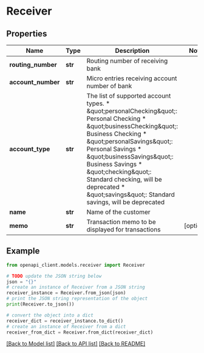 # Receiver


## Properties

Name | Type | Description | Notes
------------ | ------------- | ------------- | -------------
**routing_number** | **str** | Routing number of receiving bank | 
**account_number** | **str** | Micro entries receiving account number of bank | 
**account_type** | **str** | The list of supported account types. * \&quot;personalChecking\&quot;: Personal Checking * \&quot;businessChecking\&quot;: Business Checking * \&quot;personalSavings\&quot;: Personal Savings * \&quot;businessSavings\&quot;: Business Savings * \&quot;checking\&quot;: Standard checking, will be deprecated * \&quot;savings\&quot;: Standard savings, will be deprecated | 
**name** | **str** | Name of the customer | 
**memo** | **str** | Transaction memo to be displayed for transactions | [optional] 

## Example

```python
from openapi_client.models.receiver import Receiver

# TODO update the JSON string below
json = "{}"
# create an instance of Receiver from a JSON string
receiver_instance = Receiver.from_json(json)
# print the JSON string representation of the object
print(Receiver.to_json())

# convert the object into a dict
receiver_dict = receiver_instance.to_dict()
# create an instance of Receiver from a dict
receiver_from_dict = Receiver.from_dict(receiver_dict)
```
[[Back to Model list]](../README.md#documentation-for-models) [[Back to API list]](../README.md#documentation-for-api-endpoints) [[Back to README]](../README.md)


